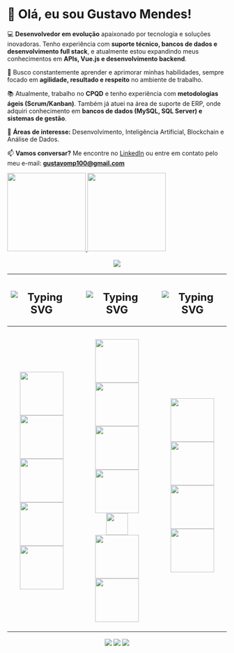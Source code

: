 # 👋 Olá, eu sou Gustavo Mendes!  

💻 **Desenvolvedor em evolução** apaixonado por tecnologia e soluções inovadoras. Tenho experiência com **suporte técnico, bancos de dados e desenvolvimento full stack**, e atualmente estou expandindo meus conhecimentos em **APIs, Vue.js e desenvolvimento backend**.  

🚀 Busco constantemente aprender e aprimorar minhas habilidades, sempre focado em **agilidade, resultado e respeito** no ambiente de trabalho.  

📚 Atualmente, trabalho no **CPQD** e tenho experiência com **metodologias ágeis (Scrum/Kanban)**. Também já atuei na área de suporte de ERP, onde adquiri conhecimento em **bancos de dados (MySQL, SQL Server) e sistemas de gestão**.  

📌 **Áreas de interesse:** Desenvolvimento, Inteligência Artificial, Blockchain e Análise de Dados.  

📫 **Vamos conversar?** Me encontre no [LinkedIn](https://www.linkedin.com/in/gustavo-mendes-porto/) ou entre em contato pelo meu e-mail: **gustavomp100@gmail.com**  


<div>
  <a href="https://github.com/Guga-Sistemas">
    <img height="180em" src="https://github-readme-stats.vercel.app/api?username=Guga-Sistemas&show_icons=true&theme=dracula&include_all_commits=true&count_private=true"/>
    <img height="180em" src="https://github-readme-stats.vercel.app/api/top-langs/?username=Guga-Sistemas&layout=compact&langs_count=16&theme=dracula"/>
</div>
</br>
<div align="center">
  <a href="https://github.com/Guga-Sistemas">
    <img src="https://readme-typing-svg.demolab.com?font=Fira+Code&duration=10000&pause=5000&color=6474B9&vCenter=true&width=350&height=30&lines=A+LITTLE+ABOUT+MY+STUDY+FOCUS"/></a>

  | <h2><img src="https://readme-typing-svg.demolab.com?font=Fira+Code&pause=3500&color=6474B9&vCenter=true&width=115&height=50&lines=Front-end" alt="Typing SVG" /></h2> | | <h2><img src="https://readme-typing-svg.demolab.com?font=Fira+Code&pause=4000&color=6474B9&vCenter=true&width=100&height=50&lines=Back-End" alt="Typing SVG" /></h2> | | <h2><img src="https://readme-typing-svg.demolab.com?font=Fira+Code&pause=4500&color=6474B9&vCenter=true&width=75&height=50&lines=Mobile" alt="Typing SVG" /></h2> |
  | - | - | - | - | - |
  | <h3 align="center"> <img width="100px" src="https://img.shields.io/badge/figma%20-F24E1E.svg?&style=for-the-badge&logo=figma&logoColor=white"/> </br> <img width="100px" src ="https://img.shields.io/badge/TypeScript-007ACC?style=for-the-badge&logo=TypeScript&logoColor=white"/> </br> <img width="100px" src="https://img.shields.io/badge/javascript%20-%23323330.svg?&style=for-the-badge&logo=javascript&logoColor=%23F7DF1E"/> </br> <img width="100px" src="https://img.shields.io/badge/vuejs-%2335495e.svg?style=for-the-badge&logo=vuedotjs&logoColor=%234FC08D"/> </br> <img width="100px" src="https://img.shields.io/badge/Angular-DD0031?style=for-the-badge&logo=angular&logoColor=white"/> </br> </h3> |  | <h3 align="center">  <img width="100px" src ="https://img.shields.io/badge/TypeScript-007ACC?style=for-the-badge&logo=TypeScript&logoColor=white"/> </br> <img width="100vw" src="https://img.shields.io/badge/Node.js-339933?style=for-the-badge&logo=nodedotjs&logoColor=white"/> </br> <img width="100px" src="https://img.shields.io/badge/java-%23ED8B00.svg?style=for-the-badge&logo=openjdk&logoColor=white"/> </br> <img width="100px" src="https://img.shields.io/badge/python-3670A0?style=for-the-badge&logo=python&logoColor=ffdd54"/> </br> <img width="50px" src="https://img.shields.io/badge/C%23-239120?style=for-the-badge&logo=c-sharp&logoColor=white"/> </br> <img width="100px" src="https://img.shields.io/badge/MySQL-00000F?style=for-the-badge&logo=mysql&logoColor=white"/> </br> <img width="100px" src="https://img.shields.io/badge/MongoDB-%234ea94b.svg?style=for-the-badge&logo=mongodb&logoColor=white"/> </br> </h3> |  | <h3 align="center"> </br> <img width="100px" src ="https://img.shields.io/badge/java-%23ED8B00.svg?style=for-the-badge&logo=openjdk&logoColor=white"/> </br> <img width="100px" src="https://img.shields.io/badge/Firebase-FFCA28?style=for-the-badge&logo=Firebase&logoColor=white"/> </br> <img width="100px" src="https://img.shields.io/badge/Dart-0175C2?style=flat&logo=dart&logoColor=white"/> </br> <img width="100px" src="https://img.shields.io/badge/Flutter-02569B?style=flat&logo=flutter&logoColor=white"/> </br> </h3> |
  </a>
</div>

<div align="center"> 
  <a href="https://instagram.com/gu.mporto" target="_blank"><img src="https://img.shields.io/badge/-Instagram-%23E4405F?style=for-the-badge&logo=instagram&logoColor=white" target="_blank"></a> 
  <a href = "mailto:gustavomp100@gmail.com"><img src="https://img.shields.io/badge/-Gmail-%23333?style=for-the-badge&logo=gmail&logoColor=white" target="_blank"></a>
  <a href="https://www.linkedin.com/in/gustavo-mendes-porto/" target="_blank"><img src="https://img.shields.io/badge/-LinkedIn-%230077B5?style=for-the-badge&logo=linkedin&logoColor=white" target="_blank"></a> 
</div>

